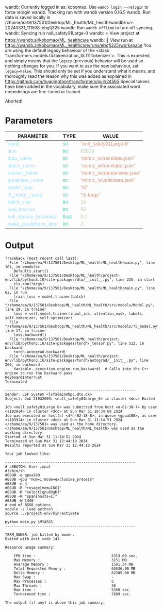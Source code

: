 wandb: Currently logged in as: kobomao. Use `wandb login --relogin` to force relogin
wandb: Tracking run with wandb version 0.16.5
wandb: Run data is saved locally in /zhome/ea/9/137501/Desktop/ML_health/ML_health/wandb/run-20240331_111508-ebgfj325
wandb: Run `wandb offline` to turn off syncing.
wandb: Syncing run null_safety01Large-0
wandb: ⭐️ View project at https://wandb.ai/kobomao/ML_healthcare
wandb: 🚀 View run at https://wandb.ai/kobomao/ML_healthcare/runs/ebgfj325/workspace
You are using the default legacy behaviour of the <class 'transformers.models.t5.tokenization_t5.T5Tokenizer'>. This is expected, and simply means that the `legacy` (previous) behavior will be used so nothing changes for you. If you want to use the new behaviour, set `legacy=False`. This should only be set if you understand what it means, and thoroughly read the reason why this was added as explained in https://github.com/huggingface/transformers/pull/24565
Special tokens have been added in the vocabulary, make sure the associated word embeddings are fine-tuned or trained.

Aborted!

<style>
c { color: #9cdcfe; font-family: 'Verdana', sans-serif;} /* VARIABLE */
d { color: #4EC9B0; font-family: 'Verdana', sans-serif;} /* CLASS */
e { color: #569cd6; font-family: 'Verdana', sans-serif;} /* BOOL */
f { color: #b5cea8; font-family: 'Verdana', sans-serif;} /* NUMBERS */
j { color: #ce9178; font-family: 'Verdana', sans-serif;} /* STRING */
k { font-family: 'Verdana', sans-serif;} /* SYMBOLS */
</style>

# Parameters

| PARAMETER         | TYPE              | VALUE             |
|-------------------|-------------------|-------------------|
| <c>name</c>       | <d>str</d>        | <j>"null_safety01Large-0"</j> |
| <c>time</c>       | <d>int</d>        | <f>82800</f>      |
| <c>data_name</c>  | <d>str</d>        | <j>"mimic_iv/train/data.json"</j> |
| <c>labels_name</c>| <d>str</d>        | <j>"mimic_iv/train/label.json"</j> |
| <c>answer_name</c>| <d>str</d>        | <j>"mimic_iv/train/answer.json"</j> |
| <c>prediction_name</c>| <d>str</d>        | <j>"mimic_iv/valid/data.json"</j> |
| <c>model_type</c> | <d>str</d>        | <j>"t5"</j>       |
| <c>t5_model_name</c>| <d>str</d>        | <j>"t5-large"</j> |
| <c>batch_size</c> | <d>int</d>        | <f>16</f>         |
| <c>eval_fraction</c>| <d>int</d>        | <f>50</f>         |
| <c>null_chance_boundary</c>| <d>float</d>      | <f>0.1</f>        |
| <c>make_predictions_after</c>| <d>int</d>        | <f>2</f>          |

# Output

```
Traceback (most recent call last):
  File "/zhome/ea/9/137501/Desktop/ML_health/ML_health/main.py", line 101, in <module>
    Defaults.start()
  File "/zhome/ea/9/137501/Desktop/ML_health/project-env/lib/python3.10/site-packages/dtu/__init__.py", line 235, in start
    cls.run(*args)
  File "/zhome/ea/9/137501/Desktop/ML_health/ML_health/main.py", line 62, in run
    train_loss = model.trainer(batch)
  File "/zhome/ea/9/137501/Desktop/ML_health/ML_health/src/models/Model.py", line 29, in trainer
    loss = self.model.trainer(input_ids, attention_mask, labels, self.tokenizer, self.optimizer)
  File "/zhome/ea/9/137501/Desktop/ML_health/ML_health/src/models/T5_model.py", line 17, in trainer
    loss.backward()
  File "/zhome/ea/9/137501/Desktop/ML_health/project-env/lib/python3.10/site-packages/torch/_tensor.py", line 522, in backward
    torch.autograd.backward(
  File "/zhome/ea/9/137501/Desktop/ML_health/project-env/lib/python3.10/site-packages/torch/autograd/__init__.py", line 266, in backward
    Variable._execution_engine.run_backward(  # Calls into the C++ engine to run the backward pass
KeyboardInterrupt
Terminated

------------------------------------------------------------
Sender: LSF System <lsfadmin@hpc.dtu.dk>
Subject: Job 21032009: <null_safety01Large_0> in cluster <dcc> Exited

Job <null_safety01Large_0> was submitted from host <n-62-30-7> by user <s183914> in cluster <dcc> at Sun Mar 31 10:34:09 2024
Job was executed on host(s) <4*n-62-18-8>, in queue <gpua100>, as user <s183914> in cluster <dcc> at Sun Mar 31 11:14:51 2024
</zhome/ea/9/137501> was used as the home directory.
</zhome/ea/9/137501/Desktop/ML_health/ML_health> was used as the working directory.
Started at Sun Mar 31 11:14:51 2024
Terminated at Sun Mar 31 12:44:18 2024
Results reported at Sun Mar 31 12:44:18 2024

Your job looked like:

------------------------------------------------------------
# LSBATCH: User input
#!/bin/sh
#BSUB -q gpua100
#BSUB -gpu "num=1:mode=exclusive_process"
#BSUB -n 4
#BSUB -R "rusage[mem=16G]"
#BSUB -R "select[gpu80gb]"
#BSUB -R "span[hosts=1]"
#BSUB -W 1440
# end of BSUB options
module -s load python3
source ../project-env/bin/activate

python main.py $MYARGS
------------------------------------------------------------

TERM_OWNER: job killed by owner.
Exited with exit code 143.

Resource usage summary:

    CPU time :                                   5313.00 sec.
    Max Memory :                                 3151 MB
    Average Memory :                             1501.34 MB
    Total Requested Memory :                     65536.00 MB
    Delta Memory :                               62385.00 MB
    Max Swap :                                   -
    Max Processes :                              6
    Max Threads :                                36
    Run time :                                   5366 sec.
    Turnaround time :                            7809 sec.

The output (if any) is above this job summary.

